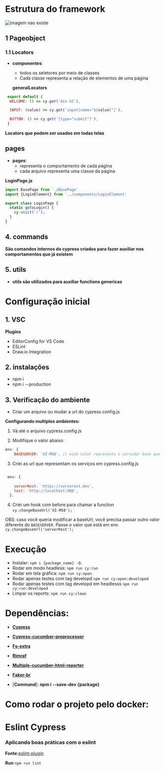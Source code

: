 # Estrutura do framework

<p >
    <img src="../flows/flow_frontend.drawio.png" alt="imagem nao existe">
 </p>


## 1 Pageobject

### 1.1 Locators

* **componentes**:
    - todos os seletores por meio de classes
    - Cada classe representa a relação de elementos de uma página

  **generalLocators**
~~~javascript
 export default {
  WELCOME: () => cy.get('div h2'),

  INPUT: (value) => cy.get(`input[name="${value}"]`),

  BUTTON: () => cy.get('[type="submit"]'),
 }
~~~

**Locators que podem ser usados em todas telas**


## pages

* **pages**:
  - representa o comportamento de cada página
  - cada arquivo representa uma classe da página

**LoginPage.js**
~~~javascript
import BasePage from './BasePage'
import {LoginElement} from '../components/LoginElement'

export class LoginPage {
  static goToLogin() {
    cy.visit('/');
  }
}
~~~


## 4. commands

**São comandos internos do cypress criados para fazer auxiliar nos comportamentos que já existem**


## 5. utils
  * **utils são utilizados para auxiliar functions genericas**
    



# Configuração inicial

## 1. VSC
  **Plugins**
  * EditorConfig for VS Code
  * ESLint
  * Draw.io Integration
  

## 2. instalações
 * npm i 
 * npm i --production

## 3. Verificação do ambiente
  * Criar um arquivo ou mudar a url do cypress.config.js

**Configurando multiplos ambientes:**

1. Vá até o arquivo cypress.config.js

2. Modifique o valor abaixo: 
~~~javascript
env: {
    BASESERVER: 'UI-MS8', // esse valor representa o servidor base que vai executar
~~~

3. Criei as url que representam os serviços em cypress.config.js

~~~javascript

 env: {
   
    serverRest: 'https://serverest.dev',
    test: 'http://localhost:988',
  },

~~~

4. Criei um hook com before para chamar a function `cy.changeBaseUrl('UI-MS8');`

OBS: caso você queria modificar a baseUrl, você precisa passar outro valor diferente do `BASESERVER`. Passe o valor que está em env. `cy.changeBaseUrl('serverRest');`





# Execução

  * Instalar: `npm i {package_name} -D`.
  * Rodar em modo headless: `npm run cy:run`
  * Rodar em tela gráfica: `npm run cy:open`
  * Rodar apenas testes com tag developd `npm run cy:open:developed`
  * Rodar apenas testes com tag developd em headlesss `npm run cy:run:developed`
  * Limpar os reports: `npm run cy:clean`

# Dependências:

  * [**Cypress**](https://www.cypress.io/)
  * [**Cypress-cucumber-preprocessor**](https://github.com/TheBrainFamily/cypress-cucumber-preprocessor)
  * [**Fs-extra**](https://www.npmjs.com/package/fs-extra)
  * [**Rimraf**](https://www.npmjs.com/package/rimraf)
  * [**Multiple-cucumber-html-reporter**](https://www.npmjs.com/package/multiple-cucumber-html-reporter)
  * [**Faker-br**](https://www.npmjs.com/package/faker-br)

  * [**Command**]: **npm i --save-dev {package}**



# Como rodar o projeto pelo docker:


# Eslint Cypress


### Aplicando boas práticas com o eslint

**Fonte**:[eslint-plugin](https://github.com/cypress-io/eslint-plugin-cypress)

**Run** `npm run lint`
